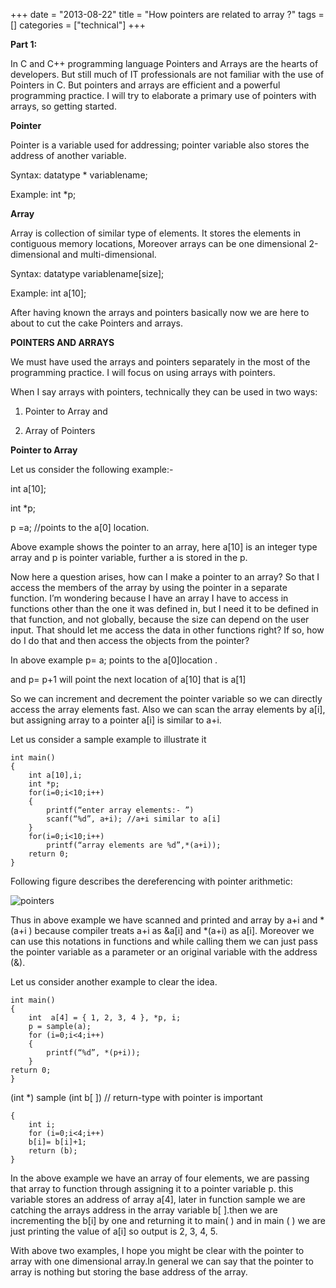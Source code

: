 +++
date = "2013-08-22"
title = "How pointers are related to array ?"
tags = []
categories = ["technical"]
+++

__Part 1:__

In C and C++ programming language Pointers and Arrays are the hearts of developers. But still much of IT professionals are not familiar with the use of Pointers in C. But pointers and arrays are efficient and a powerful programming practice.  I will try to elaborate a primary use of pointers with arrays, so getting started.

__Pointer__

Pointer is a variable used for addressing; pointer variable also stores the    address of another variable.

Syntax: datatype * variablename; 

Example: int *p;

__Array__

Array is collection of similar type of elements. It stores the elements in contiguous memory locations, Moreover arrays can be one dimensional 2-dimensional and multi-dimensional.

Syntax: datatype variablename[size];

Example: int a[10];

After having known the arrays and pointers basically now we are here to about to cut the cake Pointers and arrays.

__POINTERS AND ARRAYS__

We must have used the arrays and pointers separately in the most of the programming practice. I will focus on using arrays with pointers.

When I say arrays with pointers, technically they can be used in two ways:

1. Pointer to Array and

2. Array of Pointers

__Pointer to Array__

Let us consider the following example:-

int a[10];

int *p;

p =a; //points to the a[0] location.

Above example shows the pointer to an array, here a[10] is an integer type array and p is pointer variable, further a is stored in the p.

Now here a question arises, how can I make a pointer to an array? So that I access the members of the array by using the pointer in a separate function. I’m wondering because I have an array I have to access in functions other than the one it was defined in, but I need it to be defined in that function, and not globally, because the size can depend on the user input. That should let me access the data in other functions right? If so, how do I do that and then access the objects from the pointer?

In above example p= a; points to the a[0]location .

and p= p+1 will point the next location of a[10] that is a[1]

So we can increment and decrement the pointer variable so we can directly access the array elements fast. Also we can scan the array elements by a[i], but assigning array to a pointer a[i] is similar to a+i.

Let us consider a sample example to illustrate it

    int main()
    {
        int a[10],i;
        int *p;
        for(i=0;i<10;i++)
        {
            printf(“enter array elements:- ”)
            scanf(“%d”, a+i); //a+i similar to a[i]
        }
        for(i=0;i<10;i++)
            printf(“array elements are %d”,*(a+i));
        return 0;
    }

Following figure describes the dereferencing with pointer arithmetic:

![pointers](/images/pointers.jpg)
 
Thus in above example we have scanned and printed and array by a+i and *(a+i ) because compiler treats a+i as &a[i] and *(a+i) as a[i]. Moreover we can use this notations in functions and while calling them we can just pass the pointer variable as a parameter or an original variable with the address (&).

Let us consider another example to clear the idea.

    int main()
    {
        int  a[4] = { 1, 2, 3, 4 }, *p, i;
        p = sample(a);
        for (i=0;i<4;i++)
        {
            printf(“%d”, *(p+i));
        }
    return 0;
    }

(int *) sample (int b[ ]) // return-type with pointer is important

    {
        int i;
        for (i=0;i<4;i++)
        b[i]= b[i]+1;
        return (b);
    }

In the above example we have an array of four elements, we are passing that array to function through assigning it to a pointer variable p. this variable stores an address of array a[4], later in function sample we are catching the arrays address in the array variable b[ ].then we are incrementing the b[i] by one and returning it to main( ) and in main ( ) we are just printing the value of a[i] so output is 2, 3, 4, 5.

With above two examples, I hope you might be clear with the pointer to array with one dimensional array.In general we can say that the pointer to array is nothing but storing the base address of the array.